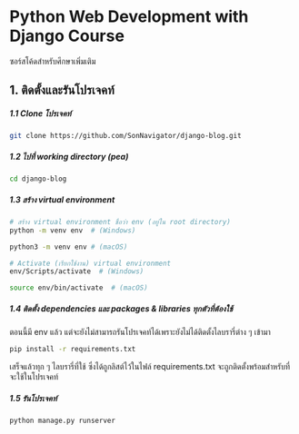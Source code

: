 # Python Web Development with Django Course

ซอร์สโค้ดสำหรับศึกษาเพิ่มเติม

## 1. ติดตั้งและรันโปรเจคท์

##### 1.1 Clone โปรเจคท์

```bash
git clone https://github.com/SonNavigator/django-blog.git
```

##### 1.2 ไปที่ working directory  (pea)
```bash
cd django-blog
```

##### 1.3 สร้าง virtual environment

```bash
# สร้าง virtual environment ชื่อว่า env (อยู่ใน root directory)
python -m venv env  # (Windows)

python3 -m venv env # (macOS)

# Activate (เรียกใช้งาน) virtual environment
env/Scripts/activate  # (Windows)

source env/bin/activate  # (macOS)
```

##### 1.4 ติดตั้ง dependencies และ packages & libraries ทุกตัวที่ต้องใช้
ตอนนี้มี env แล้ว แต่จะยังไม่สามารถรันโปรเจคท์ได้เพราะยังไม่ได้ติดตั้งไลบรารี่ต่าง ๆ เข้ามา

```bash
pip install -r requirements.txt
```
เสร็จแล้วทุก ๆ ไลบรารี่ที่ใช้ ซึ่งได้ถูกลิสต์ไว้ในไฟล์ requirements.txt 
จะถูกติดตั้งพร้อมสำหรับที่จะใช้ในโปรเจคท์

##### 1.5 รันโปรเจคท์

```bash
python manage.py runserver
```
